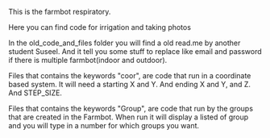 This is the farmbot respiratory.

Here you can find code for irrigation and taking photos

In the old_code_and_files folder you will find a old read.me by another student Suseel. And it tell you some stuff to replace like email and password if there is multiple farmbot(indoor and outdoor).

Files that contains the keywords "coor", are code that run in a coordinate based system. It will need a starting X and Y. And ending X and Y, and Z. And STEP_SIZE.

Files that contains the keywords "Group", are code that run by the groups that are created in the Farmbot. When run it will display a listed of group and you will type in a number for which groups you want. 
